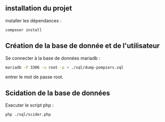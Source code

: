 ## installation du projet

installer les dépendances :
```bash
composer install
```

## Création de la base de donnée et de l'utilisateur

Se connecter à la base de données mariadb :
```bash
mariadb -P 3306 -u root -p < ./sql/dump-pompiers.sql
```

entrer le mot de passe root.

## Scidation de la base de données

Executer le script php :
```bash
php ./sql/scider.php 
```
